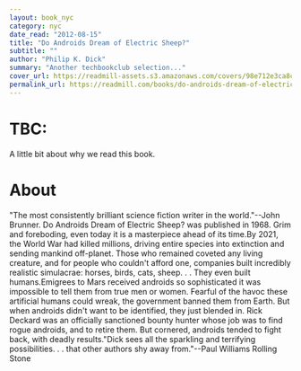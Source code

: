 ```yaml
---
layout: book_nyc
category: nyc
date_read: "2012-08-15"
title: "Do Androids Dream of Electric Sheep?"
subtitle: ""
author: "Philip K. Dick"
summary: "Another techbookclub selection..."
cover_url: https://readmill-assets.s3.amazonaws.com/covers/98e712e3ca8cd2bd45aad1cf5ad66c7e-original.png?1352909636
permalink_url: https://readmill.com/books/do-androids-dream-of-electric-sheep
---
```


# TBC:
A little bit about why we read this book.

# About
&quot;The most consistently brilliant science fiction writer in the world.&quot;--John Brunner. Do Androids Dream of Electric Sheep? was published in 1968. Grim and foreboding, even today it is a masterpiece ahead of its time.By 2021, the World War had killed millions, driving entire species into extinction and sending mankind off-planet. Those who remained coveted any living creature, and for people who couldn't afford one, companies built incredibly realistic simulacrae: horses, birds, cats, sheep. . . They even built humans.Emigrees to Mars received androids so sophisticated it was impossible to tell them from true men or women. Fearful of the havoc these artificial humans could wreak, the government banned them from Earth. But when androids didn't want to be identified, they just blended in. Rick Deckard was an officially sanctioned bounty hunter whose job was to find rogue androids, and to retire them. But cornered, androids tended to fight back, with deadly results.&quot;Dick sees all the sparkling and terrifying possibilities. . . that other authors shy away from.&quot;--Paul Williams Rolling Stone

